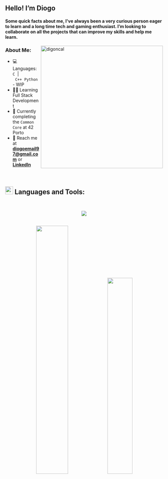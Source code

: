 ## Hello! I’m Diogo
<h4 align="left">Some quick facts about me, I've always been a very curious person eager to learn and a long time tech and gaming enthusiast.
I’m looking to collaborate on all the projects that can improve my skills and help me learn.</h4>

<img align="right" alt="digoncal" width="390" src="https://badge.mediaplus.ma/colorfulwaves/digoncal?1337Badge=off&UM6P=off">

### About Me:
- 💻 Languages:&nbsp;&nbsp;`C`&nbsp;&nbsp;|&nbsp;&nbsp;`C++`&nbsp;&nbsp;`Python`&nbsp;-&nbsp;WIP
- 👨‍💻 Learning Full Stack Development
- 🧠 Currently completing the `Common Core` at 42 Porto
- 📩 Reach me at **diogoemail97@gmail.com** or [**LinkedIn**](https://www.linkedin.com/in/diogo-gsilva/)

<br>

## <img src="https://media2.giphy.com/media/QssGEmpkyEOhBCb7e1/giphy.gif?cid=ecf05e47a0n3gi1bfqntqmob8g9aid1oyj2wr3ds3mg700bl&rid=giphy.gif" width ="25"><b> Languages and Tools:
<br>
<p align="left">
  <a href="https://skillicons.dev">
<p align="center">
    <img src="https://skillicons.dev/icons?i=c,cpp,python,git,github,bash,linux,vim,vscode,idea ,ps,sketchup,markdown,wordpress" />
  </a>
</p>
<br>
<div align="center">
<img width="45%" src="https://github-readme-stats.vercel.app/api?username=diocode&show_icons=true&theme=transparent&text_color=FFFFFF&hide_border=true&count_private=true">&nbsp;<img width="40%" src="https://github-readme-stats.vercel.app/api/top-langs/?username=diocode&theme=transparent&hide_border=true&text_color=FFFFFF&layout=compact">
</div>
